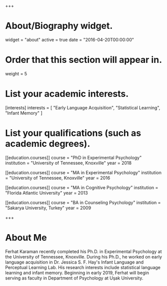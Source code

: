 +++
# About/Biography widget.
widget = "about"
active = true
date = "2016-04-20T00:00:00"

# Order that this section will appear in.
weight = 5

# List your academic interests.
[interests]
  interests = [
    "Early Language Acquisition",
    "Statistical Learning",
    "Infant Memory"
  ]

# List your qualifications (such as academic degrees).
[[education.courses]]
  course = "PhD in Experimental Psychology"
  institution = "University of Tennessee, Knoxville"
  year = 2018

[[education.courses]]
  course = "MA in Experimental Psychology"
  institution = "University of Tennessee, Knoxville"
  year = 2016
  
[[education.courses]]
  course = "MA in Cognitive Psychology"
  institution = "Florida Atlantic University"
  year = 2013

[[education.courses]]
  course = "BA in Counseling Psychology"
  institution = "Sakarya University, Turkey"
  year = 2009

+++

# About Me

Ferhat Karaman recently completed his Ph.D. in Experimental Psychology at the University of Tennessee, Knoxville. During his Ph.D., he worked on early language acquisition in Dr. Jessica S. F. Hay's Infant Language and Perceptual Learning Lab. His research interests include statistical language learning and infant memory. Beginning in early 2019, Ferhat will begin serving as faculty in Department of Psychology at Uşak University. 

